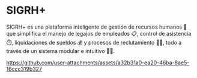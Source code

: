 # SIGRH+

SIGRH+ es una plataforma inteligente de gestión de recursos humanos 🤖 
que simplifica el manejo de legajos de empleados 📋, control de asistencia ⏱️, 
liquidaciones de sueldos 💰 y procesos de reclutamiento 🧑‍💼, 
todo a través de un sistema modular e intuitivo 🧩✨.

https://github.com/user-attachments/assets/a32b31a0-ea20-46ba-8ae5-16ccc319b327
